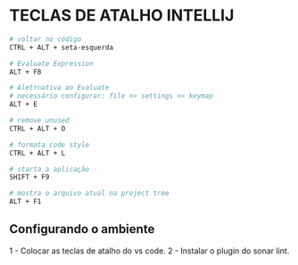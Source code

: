# TECLAS DE ATALHO INTELLIJ

```bash
# voltar no código
CTRL + ALT + seta-esquerda 

# Evaluate Expression
ALT + F8

# Aletrnativa ao Evaluate
# necessário configurar: file >> settings >> keymap
ALT + E

# remove unused
CTRL + ALT + O

# formata code style
CTRL + ALT + L

# starta a aplicação
SHIFT + F9

# mostra o arquivo atual na project tree
ALT + F1

```

## Configurando o ambiente
1 - Colocar as teclas de atalho do vs code.
2 - Instalar o plugin do sonar lint.
